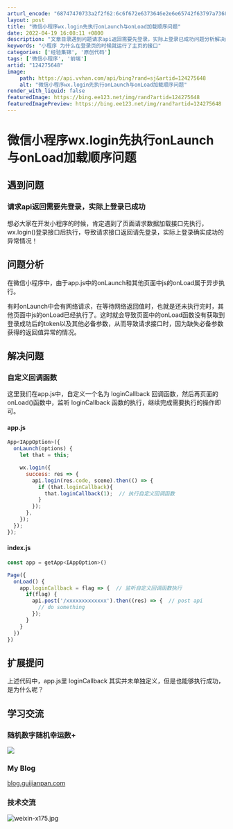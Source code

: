 ```yaml
---
arturl_encode: "68747470733a2f2f62:6c6f672e6373646e2e6e65742f63797a7368656e7a68656e2f:61727469636c652f64657461696c732f313234323735363438"
layout: post
title: "微信小程序wx.login先执行onLaunch与onLoad加载顺序问题"
date: 2022-04-19 16:08:11 +0800
description: "文章目录遇到问题请求api返回需要先登录，实际上登录已成功问题分析解决问题自定义回调函数app.js"
keywords: "小程序 为什么在登录页的时候就运行了主页的接口"
categories: ['经验集锦', '原创代码']
tags: ['微信小程序', '前端']
artid: "124275648"
image:
    path: https://api.vvhan.com/api/bing?rand=sj&artid=124275648
    alt: "微信小程序wx.login先执行onLaunch与onLoad加载顺序问题"
render_with_liquid: false
featuredImage: https://bing.ee123.net/img/rand?artid=124275648
featuredImagePreview: https://bing.ee123.net/img/rand?artid=124275648
---
```


# 微信小程序wx.login先执行onLaunch与onLoad加载顺序问题

## 遇到问题

### 请求api返回需要先登录，实际上登录已成功

想必大家在开发小程序的时候，肯定遇到了页面请求数据加载接口先执行，wx.login()登录接口后执行，导致请求接口返回请先登录，实际上登录确实成功的异常情况！

## 问题分析

在微信小程序中，由于app.js中的onLaunch和其他页面中js的onLoad属于异步执行。
  
有时onLaunch中会有网络请求，在等待网络返回值时，也就是还未执行完时，其他页面中js的onLoad已经执行了。这时就会导致页面中的onLoad函数没有获取到登录成功后的token以及其他必备参数，从而导致请求接口时，因为缺失必备参数获得的返回值异常的情况。

## 解决问题

### 自定义回调函数

这里我们在app.js中，自定义一个名为 loginCallback 回调函数，然后再页面的onLoad()函数中，监听 loginCallback 函数的执行，继续完成需要执行的操作即可。

#### app.js

```javascript
App<IAppOption>({
  onLaunch(options) {
    let that = this;

	wx.login({
	  success: res => {
	    api.login(res.code, scene).then(() => {
	      if (that.loginCallback){
	        that.loginCallback(1);  // 执行自定义回调函数
	      } 
	    });
	  },
	});
  });
});

```

#### index.js

```javascript
const app = getApp<IAppOption>()

Page({
  onLoad() {
	app.loginCallback = flag => {  // 监听自定义回调函数执行
	  if(flag) {
	    api.post('/xxxxxxxxxxxxx').then((res) => {  // post api
	      // do something
	    });
	  }
	}
  })
})


```

## 扩展提问

上述代码中，app.js里 loginCallback 其实并未单独定义，但是也能够执行成功，是为什么呢？

## 学习交流

### 随机数字随机幸运数+

![](https://i-blog.csdnimg.cn/blog_migrate/a4d5213b5fa3c79e855cdd6c085aa095.jpeg)

### My Blog

[blog.guijianpan.com](http://blog.guijianpan.com)

### 技术交流

![weixin-x175.jpg](https://i-blog.csdnimg.cn/blog_migrate/8cf30480e538aa671b9632dfa76ce356.jpeg)
